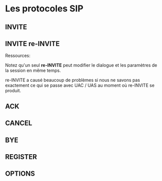 # Les protocoles SIP


## INVITE



## INVITE re-INVITE

   Ressources:
   
   Notez qu'un seul **re-INVITE** peut modifier le dialogue et les paramètres de la session en même temps.

   re-INVITE a causé beaucoup de problèmes si nous ne savons pas exactement ce qui se passe avec UAC / UAS au moment où re-INVITE se produit.


## ACK
## CANCEL
## BYE
## REGISTER
## OPTIONS

